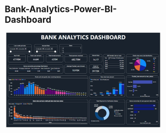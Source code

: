 # Bank-Analytics-Power-BI-Dashboard

![Image Name](https://github.com/shreearn/Bank-Analytics-Power-BI-Dashboard/blob/main/Bank_analytics_SS_dashboard.png)


